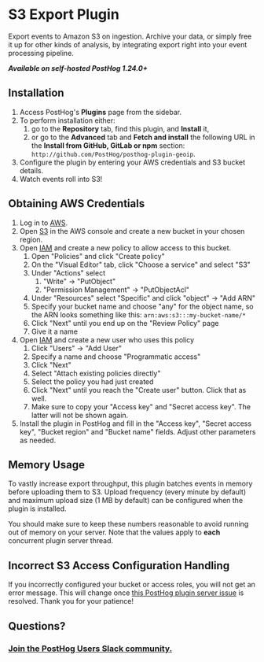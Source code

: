 # S3 Export Plugin

Export events to Amazon S3 on ingestion. Archive your data, or simply free it up for other kinds of analysis, by integrating export right into your event processing pipeline.

***Available on self-hosted PostHog 1.24.0+***

## Installation

1. Access PostHog's **Plugins** page from the sidebar.
1. To perform installation either:
    1. go to the **Repository** tab, find this plugin, and **Install** it,
    1. or go to the **Advanced** tab and **Fetch and install** the following URL in the **Install from GitHub, GitLab or npm** section:  
        `http://github.com/PostHog/posthog-plugin-geoip`.
1. Configure the plugin by entering your AWS credentials and S3 bucket details.
1. Watch events roll into S3!

## Obtaining AWS Credentials

1. Log in to [AWS](https://console.aws.amazon.com/).
1. Open [S3](https://s3.console.aws.amazon.com/) in the AWS console and create a new bucket in your chosen region.
1. Open [IAM](https://console.aws.amazon.com/iam/home) and create a new policy to allow access to this bucket.
    1. Open "Policies" and click "Create policy"
    1. On the "Visual Editor" tab, click "Choose a service" and select "S3"
    1. Under "Actions" select
        1. "Write" -> "PutObject"
        1. "Permission Management" -> "PutObjectAcl" 
    1. Under "Resources" select "Specific" and click "object" -> "Add ARN"
    1. Specify your bucket name and choose "any" for the object name, so the ARN looks something like this: `arn:aws:s3:::my-bucket-name/*`
    1. Click "Next" until you end up on the "Review Policy" page
    1. Give it a name
1. Open [IAM](https://console.aws.amazon.com/iam/home) and create a new user who uses this policy
    1. Click "Users" -> "Add User"
    1. Specify a name and choose "Programmatic access"
    1. Click "Next" 
    1. Select "Attach existing policies directly"
    1. Select the policy you had just created
    1. Click "Next" until you reach the "Create user" button. Click that as well.
    1. Make sure to copy your "Access key" and "Secret access key". The latter will not be shown again.
1. Install the plugin in PostHog and fill in the "Access key", "Secret access key", "Bucket region" and "Bucket name" fields. Adjust other parameters as needed.

## Memory Usage

To vastly increase export throughput, this plugin batches events in memory before uploading them to S3. Upload frequency (every minute by default) and maximum upload 
size (1 MB by default) can be configured when the plugin is installed.

You should make sure to keep these numbers reasonable to avoid running out of memory on your server. Note that the values apply to **each** concurrent plugin server thread.

## Incorrect S3 Access Configuration Handling

If you incorrectly configured your bucket or access roles, you will not get an error message. This will change once
[this PostHog plugin server issue](https://github.com/PostHog/plugin-server/issues/72) is resolved. Thank you for your patience! 

## Questions?

### [Join the PostHog Users Slack community.](https://posthog.com/slack)
